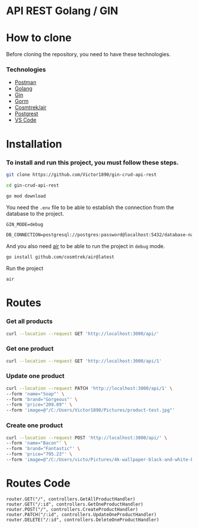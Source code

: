 # API REST Golang / GIN

# How to clone

Before cloning the repository, you need to have these technologies.

### Technologies

* [Postman](https://www.postman.com/downloads/)
* [Golang](https://go.dev/)
* [Gin](https://gin-gonic.com/)
* [Gorm](https://gorm.io/)
* [Cosmtrek/air](https://github.com/cosmtrek/air)
* [Postgrest](https://www.postgresql.org/download/)
* [VS Code](https://code.visualstudio.com/)

# Installation
### To install and run this project, you must follow these steps.
    

```bash
git clone https://github.com/Victor1890/gin-crud-api-rest
```

```bash
cd gin-crud-api-rest
```

```bash
go mod download
```

You need the `.env` file to be able to establish the connection from the database to the project.

```md
GIN_MODE=debug

DB_CONNECTION=postgresql://postgres:password@localhost:5432/database-name
```

And you also need [air](https://github.com/cosmtrek/air) to be able to run the project in `debug` mode.

```sh
go install github.com/cosmtrek/air@latest
```

Run the project
```sh
air
```

# Routes

### Get all products
```sh
curl --location --request GET 'http://localhost:3000/api/'
```

### Get one product
```sh
curl --location --request GET 'http://localhost:3000/api/1'
```

### Update one product
```sh
curl --location --request PATCH 'http://localhost:3000/api/1' \
--form 'name="Soap"' \
--form 'brand="Gorgeous"' \
--form 'price="209.09"' \
--form 'image=@"/C:/Users/Victor1890/Pictures/product-test.jpg"'
```

### Create one product
```sh
curl --location --request POST 'http://localhost:3000/api/' \
--form 'name="Bacon"' \
--form 'brand="Fantastic"' \
--form 'price="795.23"' \
--form 'image=@"/C:/Users/victo/Pictures/4k-wallpaper-black-and-white-bone-1270184.jpg"'
```

# Routes Code

```golang
router.GET("/", controllers.GetAllProductHandler)
router.GET("/:id", controllers.GetOneProductHandler)
router.POST("/", controllers.CreateProductHandler)
router.PATCH("/:id", controllers.UpdateOneProductHandler)
router.DELETE("/:id", controllers.DeleteOneProductHandler)
```
